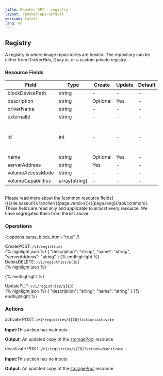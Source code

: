 ```yaml
---
title: Rancher API - registry
layout: rancher-api-default
version: latest
lang: en
---
```


## Registry

A registry is where image repositories are hosted. The repository can be either from DockerHub, Quay.io, or a custom private registry.

### Resource Fields

Field | Type | Create | Update | Default | Notes
---|---|---|---|---|---
blockDevicePath | string | - | - | - | 
description | string | Optional | Yes | - | 
driverName | string | - | - | - | 
externalId | string | - | - | - | 
id | int | - | - | - | The unique identifier for the registry
name | string | Optional | Yes | - | 
serverAddress | string | Yes | - | - | 
volumeAccessMode | string | - | - | - | 
volumeCapabilities | array[string] | - | - | - | 

<br>
Please read more about the [common resource fields]({{site.baseurl}}/rancher/{{page.version}}/{{page.lang}}/api/common/). These fields are read only and applicable to almost every resource. We have segregated them from the list above.

### Operations
{::options parse_block_html="true" /}
<a id="create"></a>
<div class="action"><span class="header">Create<span class="headerright">POST:  <code>/v1/registries</code></span></span>
<div class="action-contents">
{% highlight json %}
{
	"description": "string",
	"name": "string",
	"serverAddress": "string"
}
{% endhighlight %}
</div>
</div><a id="delete"></a>
<div class="action"><span class="header">Delete<span class="headerright">DELETE:  <code>/v1/registries/${ID}</code></span></span>
<div class="action-contents">
{% highlight json %}

{% endhighlight %}
</div>
</div><a id="update"></a>
<div class="action"><span class="header">Update<span class="headerright">PUT:  <code>/v1/registries/${ID}</code></span></span>
<div class="action-contents">
{% highlight json %}
{
	"description": "string",
	"name": "string"
}
{% endhighlight %}
</div>
</div>

### Actions
<div class="action">
<span class="header">
activate
<span class="headerright">POST:  <code>/v1/registries/${ID}?action=activate</code></span></span>
<div class="action-contents">

<br>
<span class="input">
<strong>Input:</strong>This action has no inputs</span>

<span class="output"><strong>Output:</strong> An updated copy of the <a href="/rancher/api/api-resources/storagePool/">storagePool</a> resource</span>
</div></div>

<div class="action">
<span class="header">
deactivate
<span class="headerright">POST:  <code>/v1/registries/${ID}?action=deactivate</code></span></span>
<div class="action-contents">

<br>
<span class="input">
<strong>Input:</strong>This action has no inputs</span>

<span class="output"><strong>Output:</strong> An updated copy of the <a href="/rancher/api/api-resources/storagePool/">storagePool</a> resource</span>
</div></div>


